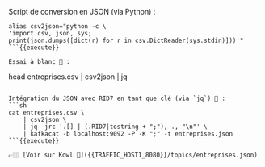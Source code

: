 Script de conversion en JSON (via Python) : 
```
alias csv2json="python -c \
'import csv, json, sys; 
print(json.dumps([dict(r) for r in csv.DictReader(sys.stdin)]))'"
```{{execute}}

Essai à blanc 🔫 :
```
head entreprises.csv | csv2json | jq
```{{execute}}

Intégration du JSON avec RID7 en tant que clé (via `jq`) 🚀 : 
```sh
cat entreprises.csv \
    | csv2json \
    | jq -jrc '.[] | (.RID7|tostring + ";"), ., "\n"' \
    | kafkacat -b localhost:9092 -P -K ";" -t entreprises.json
```{{execute}}

👉🏼 [Voir sur Kowl 🤩]({{TRAFFIC_HOST1_8080}}/topics/entreprises.json)
